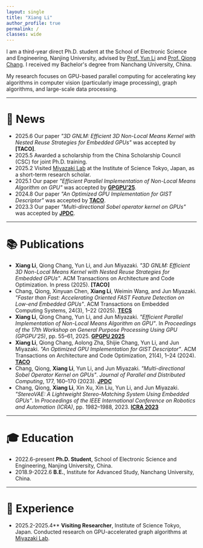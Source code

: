```yaml
---
layout: single
title: "Xiang Li"
author_profile: true
permalink: /
classes: wide
---
```


I am a third-year direct Ph.D. student at the School of Electronic Science and Engineering, Nanjing University, advised by [Prof. Yun Li](https://www.yunligroup.org/) and [Prof. Qiong Chang](https://changqiong.github.io/). I received my Bachelor's degree from Nanchang University, China.

My research focuses on GPU-based parallel computing for accelerating key algorithms in computer vision (particularly image processing), graph algorithms, and large-scale data processing.



---

# 📰 News

- 2025.6 Our paper *"3D GNLM: Efficient 3D Non-Local Means Kernel with Nested Reuse Strategies for Embedded GPUs"* was accepted by **[TACO]**.
- 2025.5 Awarded a scholarship from the China Scholarship Council (CSC) for joint Ph.D. training. <!--I will join [Miyazaki Lab](https://www.lsc.c.titech.ac.jp/miyazaki) at the Institute of Science Tokyo for a two-year research collaboration.-->
- 2025.2 Visited [Miyazaki Lab](https://www.lsc.c.titech.ac.jp/miyazaki) at the Institute of Science Tokyo, Japan, as a short-term research scholar.
- 2025.1 Our paper *"Efficient Parallel Implementation of Non-Local Means Algorithm on GPU"* was accepted by **[GPGPU’25](https://dl.acm.org/doi/10.1145/3725798.3725807)**.  
- 2024.8 Our paper *"An Optimized GPU Implementation for GIST Descriptor"* was accepted by **[TACO](https://dl.acm.org/doi/10.1145/3689339)**.  
- 2023.3 Our paper *"Multi-directional Sobel operator kernel on GPUs"* was accepted by **[JPDC](https://www.sciencedirect.com/science/article/pii/S0743731523000400)**.  

---

# 📚 Publications

- **Xiang Li**, Qiong Chang, Yun Li, and Jun Miyazaki. *"3D GNLM: Efficient 3D Non-Local Means Kernel with Nested Reuse Strategies for Embedded GPUs"*. ACM Transactions on Architecture and Code Optimization. In press (2025). **[TACO]**
- Chang, Qiong, Xinyuan Chen, **Xiang Li**, Weimin Wang, and Jun Miyazaki. *"Faster than Fast: Accelerating Oriented FAST Feature Detection on Low-end Embedded GPUs"*. ACM Transactions on Embedded Computing Systems, 24(3), 1–22 (2025). **[TECS](https://dl.acm.org/doi/10.1145/3725217)**
- **Xiang Li**, Qiong Chang, Yun Li, and Jun Miyazaki. *"Efficient Parallel Implementation of Non-Local Means Algorithm on GPU"*. In *Proceedings of the 17th Workshop on General Purpose Processing Using GPU (GPGPU’25)*, pp. 55–61, 2025. **[GPGPU 2025](https://dl.acm.org/doi/10.1145/3725798.3725807)**
- **Xiang Li**, Qiong Chang, Aolong Zha, Shijie Chang, Yun Li, and Jun Miyazaki. *"An Optimized GPU Implementation for GIST Descriptor"*. ACM Transactions on Architecture and Code Optimization, 21(4), 1–24 (2024). **[TACO](https://dl.acm.org/doi/10.1145/3689339)**
- Chang, Qiong, **Xiang Li**, Yun Li, and Jun Miyazaki. *"Multi-directional Sobel Operator Kernel on GPUs"*. *Journal of Parallel and Distributed Computing*, 177, 160–170 (2023). **[JPDC](https://www.sciencedirect.com/science/article/pii/S0743731523000400)**
- Chang, Qiong, **Xiang Li**, Xin Xu, Xin Liu, Yun Li, and Jun Miyazaki. *"StereoVAE: A Lightweight Stereo-Matching System Using Embedded GPUs"*. In *Proceedings of the IEEE International Conference on Robotics and Automation (ICRA)*, pp. 1982–1988, 2023. **[ICRA 2023](https://ieeexplore.ieee.org/abstract/document/10160441)**

---

# 🎓 Education

- 2022.6-present **Ph.D. Student**, School of Electronic Science and Engineering, Nanjing University, China.
- 2018.9-2022.6 **B.E.**, Institute for Advanced Study, Nanchang University, China. 
  
---

# 💼 Experience

- 2025.2-2025.4** **Visiting Researcher**, Institute of Science Tokyo, Japan. 
  Conducted research on GPU-accelerated graph algorithms at [Miyazaki Lab](https://www.lsc.c.titech.ac.jp/miyazaki).
